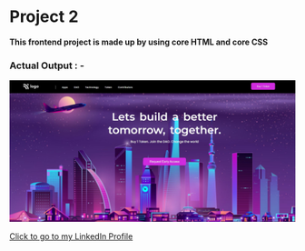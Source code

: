 # Project 2

**This frontend project is made up by using core HTML and core CSS**

### Actual Output : -  
![Image](./assets/Actual%20Output.jpg)

[Click to go to my LinkedIn Profile](https://www.linkedin.com/in/simran-8b7310249/) 

